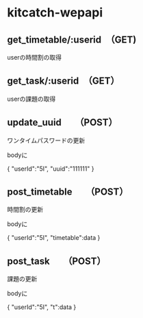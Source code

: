 # kitcatch-wepapi
## get_timetable/:userid　（GET)
userの時間割の取得
## get_task/:userid　（GET）
userの課題の取得
## update_uuid　　（POST）
ワンタイムパスワードの更新

bodyに

{
    "userId":"5I",
    "uuid":"111111"
}
## post_timetable　　（POST）
時間割の更新

bodyに

{
    "userId":"5I",
    "timetable":data
}
## post_task　　（POST）
課題の更新

bodyに

{
    "userId":"5I",
    "t":data
}
